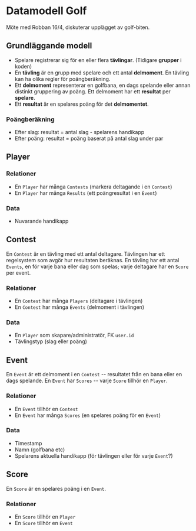 # Datamodell Golf

Möte med Robban 16/4, diskuterar upplägget av golf-biten.

## Grundläggande modell

 * Spelare registrerar sig för en eller flera **tävlingar**. (Tidigare **grupper** i koden)
 * En **tävling** är en grupp med spelare och ett antal **delmoment**. En tävling kan ha olika regler för poängberäkning.
 * Ett **delmoment** representerar en golfbana, en dags spelande eller annan distinkt gruppering av poäng. Ett delmoment har ett **resultat** per **spelare**.
 * Ett **resultat** är en spelares poäng för det **delmomentet**.

### Poängberäkning

 * Efter slag: resultat = antal slag - spelarens handikapp
 * Efter poäng: resultat = poäng baserat på antal slag under par

## Player

### Relationer

 * En `Player` har många `Contests` (markera deltagande i en `Contest`)
 * En `Player` har många `Results` (ett poängresultat i en `Event`)

### Data

 * Nuvarande handikapp


## Contest

En `Contest` är en tävling med ett antal deltagare. Tävlingen har ett regelsystem som avgör hur resultaten beräknas. En tävling har ett antal `Events`, en för varje bana eller dag som spelas; varje deltagare har en `Score` per event.

### Relationer

 * En `Contest` har många `Players` (deltagare i tävlingen)
 * En `Contest` har många `Events` (delmoment i tävlingen)

### Data

 * En `Player` som skapare/administratör, FK `user.id`
 * Tävlingstyp (slag eller poäng)


## Event

En `Event` är ett delmoment i en `Contest` -- resultatet från en bana eller en dags spelande. En `Event` har `Scores` -- varje `Score` tillhör en `Player`.

### Relationer

 * En `Event` tillhör en `Contest`
 * En `Event` har många `Scores` (en spelares poäng för en `Event`)

### Data

 * Timestamp
 * Namn (golfbana etc)
 * Spelarens aktuella handikapp (för tävlingen eller för varje `Event`?)


## Score

En `Score` är en spelares poäng i en `Event`.

### Relationer

 * En `Score` tillhör en `Player`
 * En `Score` tillhör en `Event`
